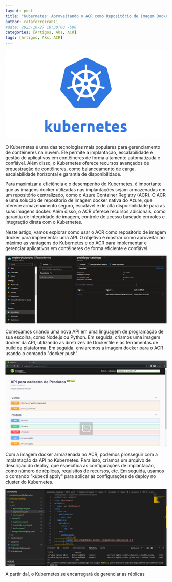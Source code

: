 ```yaml
---
layout: post
title: "Kubernetes: Aproveitando o ACR como Repositório de Imagem Docker para Implementação de API"
author: rafaferreira011
#date: 2023-10-27 18:30:00 -500
categories: [Artigos, Aks, ACR]
tags: [Artigos, Aks, ACR]
---
```

![](/assets/img/artigos/2023-02-05-artigo-aks-acr1.png)


O Kubernetes é uma das tecnologias mais populares para gerenciamento de contêineres na nuvem. Ele permite a implantação, escalabilidade e gestão de aplicativos em contêineres de forma altamente automatizada e confiável. Além disso, o Kubernetes oferece recursos avançados de orquestração de contêineres, como balanceamento de carga, escalabilidade horizontal e garantia de disponibilidade.

Para maximizar a eficiência e o desempenho do Kubernetes, é importante que as imagens docker utilizadas nas implantações sejam armazenadas em um repositório centralizado, como o Azure Container Registry (ACR). O ACR é uma solução de repositório de imagem docker nativa do Azure, que oferece armazenamento seguro, escalável e de alta disponibilidade para as suas imagens docker. Além disso, o ACR oferece recursos adicionais, como garantia de integridade de imagem, controle de acesso baseado em roles e integração direta com o Kubernetes.

Neste artigo, vamos explorar como usar o ACR como repositório de imagem docker para implementar uma API. O objetivo é mostrar como aproveitar ao máximo as vantagens do Kubernetes e do ACR para implementar e gerenciar aplicativos em contêineres de forma eficiente e confiável.

![](/assets/img/artigos/2023-02-05-artigo-aks-acr2.png)

Começamos criando uma nova API em uma linguagem de programação de sua escolha, como Node.js ou Python. Em seguida, criamos uma imagem docker da API, utilizando as diretrizes de Dockerfile e as ferramentas de build da plataforma. Em seguida, enviaremos a imagem docker para o ACR usando o comando "docker push".

![](/assets/img/artigos/2023-02-05-artigo-aks-acr3.png)

Com a imagem docker armazenada no ACR, podemos prosseguir com a implantação da API no Kubernetes. Para isso, criamos um arquivo de descrição do deploy, que especifica as configurações de implantação, como número de réplicas, requisitos de recursos, etc. Em seguida, usamos o comando "kubectl apply" para aplicar as configurações de deploy no cluster do Kubernetes.

![](/assets/img/artigos/2023-02-05-artigo-aks-acr4.png)

A partir daí, o Kubernetes se encarregará de gerenciar as réplicas